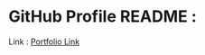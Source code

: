 
# GitHub Profile README : 

 Link : [Portfolio Link](https://princekeshriabc.github.io/Portfolio/)



